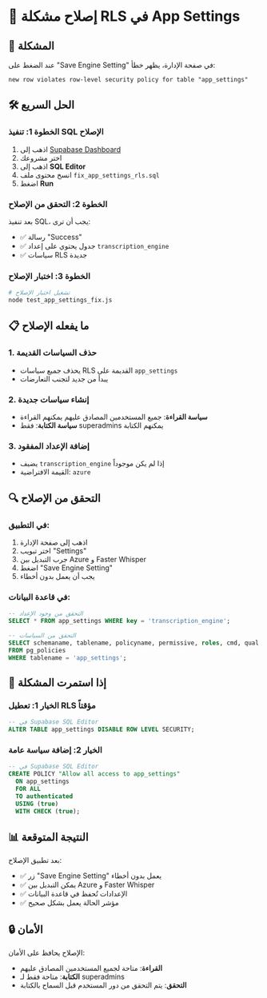 # 🔧 إصلاح مشكلة RLS في App Settings

## 🚨 المشكلة
عند الضغط على "Save Engine Setting" في صفحة الإدارة، يظهر خطأ:
```
new row violates row-level security policy for table "app_settings"
```

## 🛠️ الحل السريع

### الخطوة 1: تنفيذ SQL الإصلاح

1. اذهب إلى [Supabase Dashboard](https://supabase.com/dashboard)
2. اختر مشروعك
3. اذهب إلى **SQL Editor**
4. انسخ محتوى ملف `fix_app_settings_rls.sql`
5. اضغط **Run**

### الخطوة 2: التحقق من الإصلاح

بعد تنفيذ SQL، يجب أن ترى:
- ✅ رسالة "Success"
- ✅ جدول يحتوي على إعداد `transcription_engine`
- ✅ سياسات RLS جديدة

### الخطوة 3: اختبار الإصلاح

```bash
# تشغيل اختبار الإصلاح
node test_app_settings_fix.js
```

## 📋 ما يفعله الإصلاح

### 1. حذف السياسات القديمة
- يحذف جميع سياسات RLS القديمة على `app_settings`
- يبدأ من جديد لتجنب التعارضات

### 2. إنشاء سياسات جديدة
- **سياسة القراءة**: جميع المستخدمين المصادق عليهم يمكنهم القراءة
- **سياسة الكتابة**: فقط superadmins يمكنهم الكتابة

### 3. إضافة الإعداد المفقود
- يضيف `transcription_engine` إذا لم يكن موجوداً
- القيمة الافتراضية: `azure`

## 🔍 التحقق من الإصلاح

### في التطبيق:
1. اذهب إلى صفحة الإدارة
2. اختر تبويب "Settings"
3. جرب التبديل بين Azure و Faster Whisper
4. اضغط "Save Engine Setting"
5. يجب أن يعمل بدون أخطاء

### في قاعدة البيانات:
```sql
-- التحقق من وجود الإعداد
SELECT * FROM app_settings WHERE key = 'transcription_engine';

-- التحقق من السياسات
SELECT schemaname, tablename, policyname, permissive, roles, cmd, qual 
FROM pg_policies 
WHERE tablename = 'app_settings';
```

## 🚨 إذا استمرت المشكلة

### الخيار 1: تعطيل RLS مؤقتاً
```sql
-- في Supabase SQL Editor
ALTER TABLE app_settings DISABLE ROW LEVEL SECURITY;
```

### الخيار 2: إضافة سياسة عامة
```sql
-- في Supabase SQL Editor
CREATE POLICY "Allow all access to app_settings"
  ON app_settings
  FOR ALL
  TO authenticated
  USING (true)
  WITH CHECK (true);
```

## 📊 النتيجة المتوقعة

بعد تطبيق الإصلاح:
- ✅ زر "Save Engine Setting" يعمل بدون أخطاء
- ✅ يمكن التبديل بين Azure و Faster Whisper
- ✅ الإعدادات تُحفظ في قاعدة البيانات
- ✅ مؤشر الحالة يعمل بشكل صحيح

## 🔒 الأمان

الإصلاح يحافظ على الأمان:
- **القراءة**: متاحة لجميع المستخدمين المصادق عليهم
- **الكتابة**: متاحة فقط لـ superadmins
- **التحقق**: يتم التحقق من دور المستخدم قبل السماح بالكتابة 